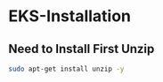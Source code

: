 # EKS-Installation

## Need to Install First Unzip 

   ```bash
sudo apt-get install unzip -y
   ```
